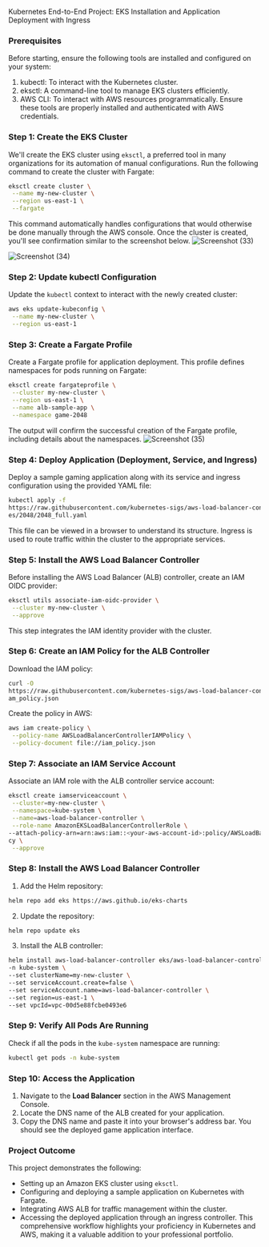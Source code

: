 Kubernetes End-to-End Project: EKS Installation and Application
Deployment with Ingress
### Prerequisites
Before starting, ensure the following tools are installed and configured on your system:
1. kubectl: To interact with the Kubernetes cluster.
2. eksctl: A command-line tool to manage EKS clusters efficiently.
3. AWS CLI: To interact with AWS resources programmatically.
Ensure these tools are properly installed and authenticated with AWS credentials.
### Step 1: Create the EKS Cluster
We'll create the EKS cluster using `eksctl`, a preferred tool in many organizations for its automation
of manual configurations.
Run the following command to create the cluster with Fargate:
```bash
eksctl create cluster \
 --name my-new-cluster \
 --region us-east-1 \
 --fargate
```
This command automatically handles configurations that would otherwise be done manually through
the AWS console.
Once the cluster is created, you'll see confirmation similar to the screenshot below.
![Screenshot (33)](https://github.com/user-attachments/assets/071fbb75-5e31-4a3b-9f4a-c1319c534e1d)

![Screenshot (34)](https://github.com/user-attachments/assets/5140ba1a-f9d8-4232-869d-830cee89b16f)


### Step 2: Update kubectl Configuration
Update the `kubectl` context to interact with the newly created cluster:
```bash
aws eks update-kubeconfig \
 --name my-new-cluster \
 --region us-east-1
```
### Step 3: Create a Fargate Profile
Create a Fargate profile for application deployment. This profile defines namespaces for pods
running on Fargate:
```bash
eksctl create fargateprofile \
 --cluster my-new-cluster \
 --region us-east-1 \
 --name alb-sample-app \
 --namespace game-2048
```
The output will confirm the successful creation of the Fargate profile, including details about the
namespaces.
![Screenshot (35)](https://github.com/user-attachments/assets/cd09b71a-06f8-4a74-9b67-986c7f6e49af)



### Step 4: Deploy Application (Deployment, Service, and Ingress)
Deploy a sample gaming application along with its service and ingress configuration using the
provided YAML file:
```bash
kubectl apply -f
https://raw.githubusercontent.com/kubernetes-sigs/aws-load-balancer-controller/v2.5.4/docs/exampl
es/2048/2048_full.yaml
```
This file can be viewed in a browser to understand its structure.
Ingress is used to route traffic within the cluster to the appropriate services.
### Step 5: Install the AWS Load Balancer Controller
Before installing the AWS Load Balancer (ALB) controller, create an IAM OIDC provider:
```bash
eksctl utils associate-iam-oidc-provider \
 --cluster my-new-cluster \
 --approve
```
This step integrates the IAM identity provider with the cluster.
### Step 6: Create an IAM Policy for the ALB Controller
Download the IAM policy:
```bash
curl -O
https://raw.githubusercontent.com/kubernetes-sigs/aws-load-balancer-controller/v2.5.4/docs/install/i
am_policy.json
```
Create the policy in AWS:
```bash
aws iam create-policy \
 --policy-name AWSLoadBalancerControllerIAMPolicy \
 --policy-document file://iam_policy.json
```
### Step 7: Associate an IAM Service Account
Associate an IAM role with the ALB controller service account:
```bash
eksctl create iamserviceaccount \
 --cluster=my-new-cluster \
 --namespace=kube-system \
 --name=aws-load-balancer-controller \
 --role-name AmazonEKSLoadBalancerControllerRole \
--attach-policy-arn=arn:aws:iam::<your-aws-account-id>:policy/AWSLoadBalancerControllerIAMPoli
cy \
 --approve
```
### Step 8: Install the AWS Load Balancer Controller
1. Add the Helm repository:
 ```bash
 helm repo add eks https://aws.github.io/eks-charts
 ```
2. Update the repository:
 ```bash
 helm repo update eks
 ```
3. Install the ALB controller:
 ```bash
 helm install aws-load-balancer-controller eks/aws-load-balancer-controller \
 -n kube-system \
 --set clusterName=my-new-cluster \
 --set serviceAccount.create=false \
 --set serviceAccount.name=aws-load-balancer-controller \
 --set region=us-east-1 \
 --set vpcId=vpc-00d5e88fcbe0493e6
 ```
### Step 9: Verify All Pods Are Running
Check if all the pods in the `kube-system` namespace are running:
```bash
kubectl get pods -n kube-system
```
### Step 10: Access the Application
1. Navigate to the **Load Balancer** section in the AWS Management Console.
2. Locate the DNS name of the ALB created for your application.
3. Copy the DNS name and paste it into your browser's address bar.
You should see the deployed game application interface.
### Project Outcome
This project demonstrates the following:
- Setting up an Amazon EKS cluster using `eksctl`.
- Configuring and deploying a sample application on Kubernetes with Fargate.
- Integrating AWS ALB for traffic management within the cluster.
- Accessing the deployed application through an ingress controller.
This comprehensive workflow highlights your proficiency in Kubernetes and AWS, making it a
valuable addition to your professional portfolio.
